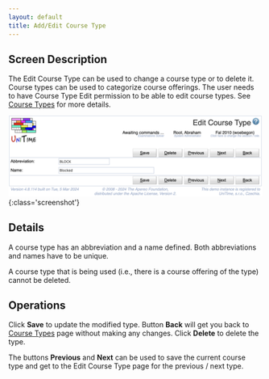 ```yaml
---
layout: default
title: Add/Edit Course Type
---
```



## Screen Description

The Edit Course Type can be used to change a course type or to delete it. Course types can be used to categorize course offerings. The user needs to have Course Type Edit permission to be able to edit course types. See [Course Types](course-types) for more details.

![Edit Course Type](images/edit-course-type-1.png){:class='screenshot'}

## Details

A course type has an abbreviation and a name defined. Both abbreviations and names have to be unique.

A course type that is being used (i.e., there is a course offering of the type) cannot be deleted.

## Operations

Click **Save** to update the modified type. Button **Back** will get you back to [Course Types](course-types) page without making any changes. Click **Delete** to delete the type.

The buttons **Previous** and **Next** can be used to save the current course type and get to the Edit Course Type page for the previous / next type.


